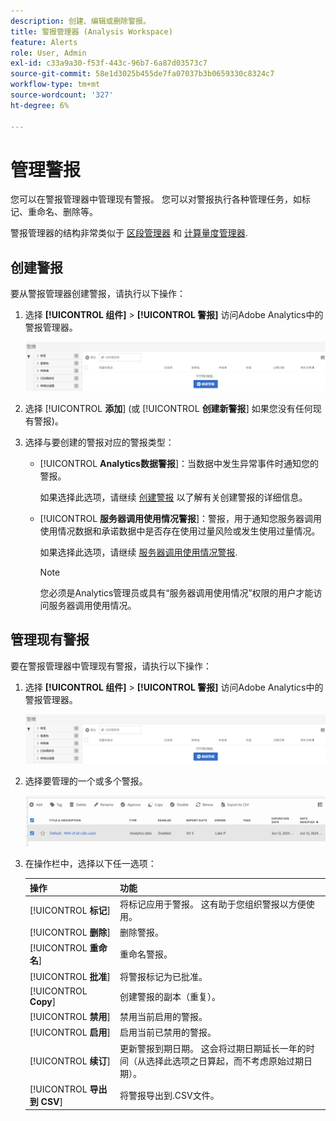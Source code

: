 ```yaml
---
description: 创建、编辑或删除警报。
title: 警报管理器 (Analysis Workspace)
feature: Alerts
role: User, Admin
exl-id: c33a9a30-f53f-443c-96b7-6a87d03573c7
source-git-commit: 58e1d3025b455de7fa07037b3b0659330c8324c7
workflow-type: tm+mt
source-wordcount: '327'
ht-degree: 6%

---
```



# 管理警报

您可以在警报管理器中管理现有警报。 您可以对警报执行各种管理任务，如标记、重命名、删除等。

警报管理器的结构非常类似于 [区段管理器](https://experienceleague.adobe.com/docs/analytics/components/segmentation/segmentation-workflow/seg-manage.html?lang=zh-Hans) 和 [计算量度管理器](https://experienceleague.adobe.com/docs/analytics/components/calculated-metrics/calcmetric-workflow/cm-manager.html?lang=zh-Hans).

## 创建警报

要从警报管理器创建警报，请执行以下操作：

1. 选择 **[!UICONTROL 组件]** > **[!UICONTROL 警报]** 访问Adobe Analytics中的警报管理器。

   ![](assets/alert-manager.png)

1. 选择 [!UICONTROL **添加**] (或 [!UICONTROL **创建新警报**] 如果您没有任何现有警报)。

1. 选择与要创建的警报对应的警报类型：

   * [!UICONTROL **Analytics数据警报**]：当数据中发生异常事件时通知您的警报。

     如果选择此选项，请继续 [创建警报](/help/analyze/analysis-workspace/c-intelligent-alerts/alert-builder.md) 以了解有关创建警报的详细信息。

   * [!UICONTROL **服务器调用使用情况警报**]：警报，用于通知您服务器调用使用情况数据和承诺数据中是否存在使用过量风险或发生使用过量情况。

     如果选择此选项，请继续 [服务器调用使用情况警报](/help/admin/admin/c-server-call-usage/scu-alerts.md).

     >[!NOTE]
     >
     >您必须是Analytics管理员或具有“服务器调用使用情况”权限的用户才能访问服务器调用使用情况。




## 管理现有警报

要在警报管理器中管理现有警报，请执行以下操作：

1. 选择 **[!UICONTROL 组件]** > **[!UICONTROL 警报]** 访问Adobe Analytics中的警报管理器。

   ![](assets/alert-manager.png)

1. 选择要管理的一个或多个警报。

   ![](assets/alert-manager-tasks.png)

1. 在操作栏中，选择以下任一选项：

   | 操作 | 功能 |
   |---------|----------|
   | [!UICONTROL **标记**] | 将标记应用于警报。 这有助于您组织警报以方便使用。 |
   | [!UICONTROL **删除**] | 删除警报。 |
   | [!UICONTROL **重命名**] | 重命名警报。 |
   | [!UICONTROL **批准**] | 将警报标记为已批准。 |
   | [!UICONTROL **Copy**] | 创建警报的副本（重复）。 |
   | [!UICONTROL **禁用**] | 禁用当前启用的警报。 |
   | [!UICONTROL **启用**] | 启用当前已禁用的警报。 |
   | [!UICONTROL **续订**] | 更新警报到期日期。 这会将过期日期延长一年的时间（从选择此选项之日算起，而不考虑原始过期日期）。 |
   | [!UICONTROL **导出到 CSV**] | 将警报导出到.CSV文件。 |
